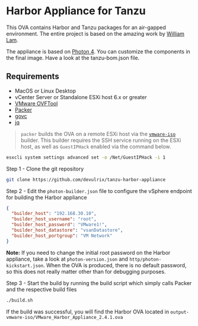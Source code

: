 # Harbor Appliance for Tanzu

This OVA contains Harbor and Tanzu packages for an air-gapped environment. The entire project is based on the amazing work by [William Lam](https://github.com/lamw/harbor-appliance).

The appliance is based on [Photon 4](https://github.com/vmware/photon/tree/master). You can customize the components in the final image. Have a look at the tanzu-bom.json file.

## Requirements

* MacOS or Linux Desktop
* vCenter Server or Standalone ESXi host 6.x or greater
* [VMware OVFTool](https://developer.vmware.com/web/tool/4.4.0/ovf)
* [Packer](https://www.packer.io/intro/getting-started/install.html)
* [govc](https://github.com/vmware/govmomi/tree/master/govc)
* [jq](https://github.com/stedolan/jq)

> `packer` builds the OVA on a remote ESXi host via the [`vmware-iso`](https://www.packer.io/docs/builders/vmware-iso.html) builder. This builder requires the SSH service running on the ESXi host, as well as `GuestIPHack` enabled via the command below.

```bash
esxcli system settings advanced set -o /Net/GuestIPHack -i 1
```

Step 1 - Clone the git repository

```bash
git clone https://github.com/devulrix/tanzu-harbor-appliance
```

Step 2 - Edit the `photon-builder.json` file to configure the vSphere endpoint for building the Harbor appliance

```json
{
  "builder_host": "192.168.30.10",
  "builder_host_username": "root",
  "builder_host_password": "VMware1!",
  "builder_host_datastore": "vsanDatastore",
  "builder_host_portgroup": "VM Network"
}
```

**Note:** If you need to change the initial root password on the Harbor appliance, take a look at `photon-version.json` and `http/photon-kickstart.json`. When the OVA is produced, there is no default password, so this does not really matter other than for debugging purposes.

Step 3 - Start the build by running the build script which simply calls Packer and the respective build files

```bash
./build.sh
````

If the build was successful, you will find the Harbor OVA located in `output-vmware-iso/VMware_Harbor_Appliance_2.4.1.ova`
